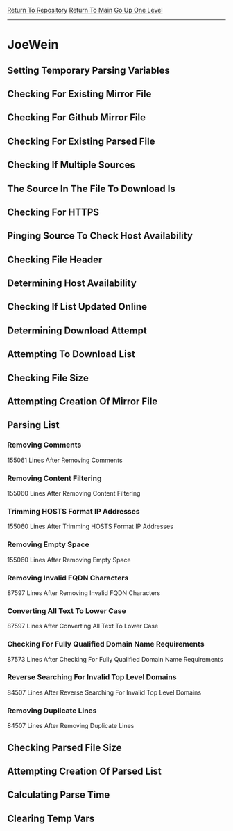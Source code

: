 [Return To Repository](https://github.com/deathbybandaid/piholeparser/)
[Return To Main](https://github.com/deathbybandaid/piholeparser/blob/master/RecentRunLogs/Mainlog.md)
[Go Up One Level](https://github.com/deathbybandaid/piholeparser/blob/master/RecentRunLogs/TopLevelScripts/30-Processing-External-Blacklists.md)
____________________________________
# JoeWein
## Setting Temporary Parsing Variables
## Checking For Existing Mirror File
## Checking For Github Mirror File
## Checking For Existing Parsed File
## Checking If Multiple Sources
## The Source In The File To Download Is
## Checking For HTTPS
## Pinging Source To Check Host Availability
## Checking File Header
## Determining Host Availability
## Checking If List Updated Online
## Determining Download Attempt
## Attempting To Download List
## Checking File Size
## Attempting Creation Of Mirror File
## Parsing List
### Removing Comments
155061 Lines After Removing Comments
### Removing Content Filtering
155060 Lines After Removing Content Filtering
### Trimming HOSTS Format IP Addresses
155060 Lines After Trimming HOSTS Format IP Addresses
### Removing Empty Space
155060 Lines After Removing Empty Space
### Removing Invalid FQDN Characters
87597 Lines After Removing Invalid FQDN Characters
### Converting All Text To Lower Case
87597 Lines After Converting All Text To Lower Case
### Checking For Fully Qualified Domain Name Requirements
87573 Lines After Checking For Fully Qualified Domain Name Requirements
### Reverse Searching For Invalid Top Level Domains
84507 Lines After Reverse Searching For Invalid Top Level Domains
### Removing Duplicate Lines
84507 Lines After Removing Duplicate Lines
## Checking Parsed File Size
## Attempting Creation Of Parsed List
## Calculating Parse Time
## Clearing Temp Vars

